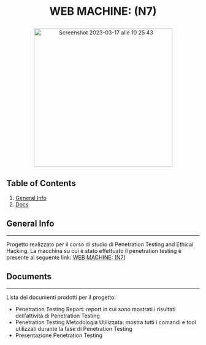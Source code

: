 # <p align="center"> WEB MACHINE: (N7)  </p>

<p align="center">
<img width="361" alt="Screenshot 2023-03-17 alle 10 25 43" src="https://user-images.githubusercontent.com/72707004/225865395-289f3f09-2b65-41ac-907e-0e4f25290907.png">
</p>

## Table of Contents
1. [General Info](#general-info)
2. [Docs](#documents)

## General Info
*** 
Progetto realizzato per il corso di studio di Penetration Testing and Ethical Hacking.
La macchina su cui è stato effettuato il penetration testing è presente al seguente link: [WEB MACHINE: (N7)](https://www.vulnhub.com/entry/web-machine-n7,756/)

## Documents
***
Lista dei documenti prodotti per il progetto:
* Penetration Testing Report: report in cui sono mostrati i risultati dell'attività di Penetration Testing
* Penetration Testing Metodologia Utilizzata: mostra tutti i comandi e tool utilizzati durante la fase di Penetration Testing
* Presentazione Penetration Testing
